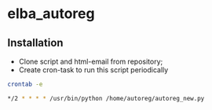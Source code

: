 # elba_autoreg
## Installation
* Clone  script and html-email from repository;
* Create cron-task to run this script periodically
```sh
crontab -e
```
```sh
*/2 * * * * /usr/bin/python /home/autoreg/autoreg_new.py
```

